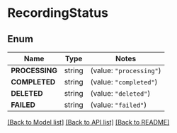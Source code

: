 # RecordingStatus

## Enum

Name | Type | Notes
------------ | ------------- | -------------
**PROCESSING** | string | (value: `"processing"`)
**COMPLETED** | string | (value: `"completed"`)
**DELETED** | string | (value: `"deleted"`)
**FAILED** | string | (value: `"failed"`)


[[Back to Model list]](../README.md#documentation-for-models) [[Back to API list]](../README.md#documentation-for-api-endpoints) [[Back to README]](../README.md)


